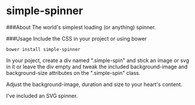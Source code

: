simple-spinner
===========

###About
The world's simplest loading (or anything) spinner.

###Usage
Include the CSS in your project or using bower

    bower install simple-spinner

In your poject, create a div named ".simple-spin" and stick an image or svg in it or leave the div empty and tweak the included background-image and background-size attributes on the ".simple-spin" class.

Adjust the background-image, duration and size to your heart's content.

I've included an SVG spinner.

